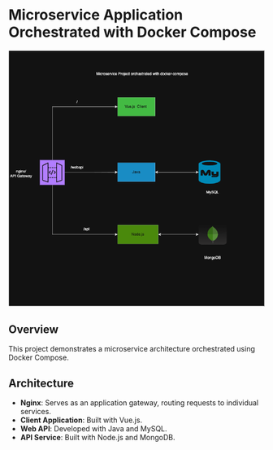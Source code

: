 # Microservice Application Orchestrated with Docker Compose

![Architecture Diagram](./architecture/microserviceapp.drawio.png)

## Overview

This project demonstrates a microservice architecture orchestrated using Docker Compose.

## Architecture

- **Nginx**: Serves as an application gateway, routing requests to individual services.
- **Client Application**: Built with Vue.js.
- **Web API**: Developed with Java and MySQL.
- **API Service**: Built with Node.js and MongoDB.

